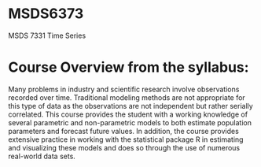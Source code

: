 # MSDS6373
MSDS 7331 Time Series

# Course Overview from the syllabus:
Many problems in industry and scientific research involve observations recorded over time. Traditional modeling methods are not appropriate for this type of data as the observations are not independent but rather serially correlated. This course provides the student with a working knowledge of several parametric and non-parametric models to both estimate population parameters and forecast future values. In addition, the course provides extensive practice in working with the statistical package R in estimating and visualizing these models and does so through the use of numerous real-world data sets.
